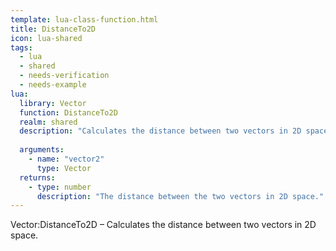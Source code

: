 ```yaml
---
template: lua-class-function.html
title: DistanceTo2D
icon: lua-shared
tags:
  - lua
  - shared
  - needs-verification
  - needs-example
lua:
  library: Vector
  function: DistanceTo2D
  realm: shared
  description: "Calculates the distance between two vectors in 2D space."
  
  arguments:
    - name: "vector2"
      type: Vector
  returns:
    - type: number
      description: "The distance between the two vectors in 2D space."
---
```


<div class="lua__search__keywords">
Vector:DistanceTo2D &#x2013; Calculates the distance between two vectors in 2D space.
</div>
